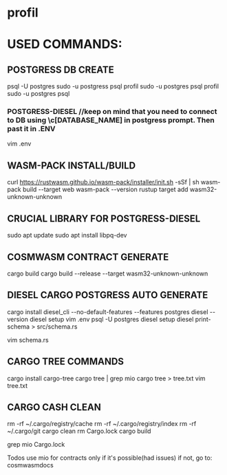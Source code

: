 # profil

# USED COMMANDS:

## POSTGRESS DB CREATE
psql -U postgres
sudo -u postgress psql profil
sudo -u postgres psql profil
sudo -u postgres psql


### POSTGRESS-DIESEL //keep on mind that you need to connect to DB using \c[DATABASE_NAME] in postgress prompt. Then past it in .ENV

vim .env


## WASM-PACK INSTALL/BUILD

curl https://rustwasm.github.io/wasm-pack/installer/init.sh -sSf | sh
wasm-pack build --target web
wasm-pack --version
rustup target add wasm32-unknown-unknown


## CRUCIAL LIBRARY FOR POSTGRESS-DIESEL
sudo apt update
sudo apt install libpq-dev


## COSMWASM CONTRACT GENERATE
cargo build
cargo build --release --target wasm32-unknown-unknown


## DIESEL CARGO POSTGRESS AUTO GENERATE
cargo install diesel_cli --no-default-features --features postgres
diesel --version
diesel setup
vim .env
psql -U postgres
diesel setup
diesel print-schema > src/schema.rs


vim schema.rs

## CARGO TREE COMMANDS
cargo install cargo-tree
cargo tree | grep mio
cargo tree > tree.txt
vim tree.txt

## CARGO CASH CLEAN
rm -rf ~/.cargo/registry/cache
rm -rf ~/.cargo/registry/index
rm -rf ~/.cargo/git
cargo clean
rm Cargo.lock
cargo build

grep mio Cargo.lock

Todos
use mio for contracts only if it's possible(had issues) if not, go to: cosmwasmdocs
